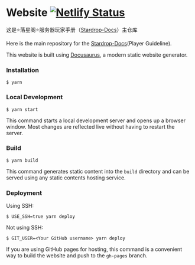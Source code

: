 # Website [![Netlify Status](https://api.netlify.com/api/v1/badges/26158070-e4ca-4e08-90eb-813dba1fe105/deploy-status)](https://app.netlify.com/sites/stardrop-docs/deploys)

这是⭐️落星阁⭐️服务器玩家手册（[Stardrop-Docs](https://stardrop-docs.netlify.app)）主仓库

Here is the main repository for the [Stardrop-Docs](https://stardrop-docs.netlify.app)(Player Guideline).

This website is built using [Docusaurus](https://docusaurus.io/), a modern static website generator.

### Installation

```
$ yarn
```

### Local Development

```
$ yarn start
```

This command starts a local development server and opens up a browser window. Most changes are reflected live without having to restart the server.

### Build

```
$ yarn build
```

This command generates static content into the `build` directory and can be served using any static contents hosting service.

### Deployment

Using SSH:

```
$ USE_SSH=true yarn deploy
```

Not using SSH:

```
$ GIT_USER=<Your GitHub username> yarn deploy
```

If you are using GitHub pages for hosting, this command is a convenient way to build the website and push to the `gh-pages` branch.
